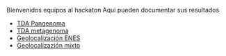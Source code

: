 Bienvenidos equipos al hackaton
Aqui pueden documentar sus resultados
- [TDA Pangenoma](221119Hackaton/tda-pangenoma/readme.md)
- [TDA metagenoma](221119Hackaton/tda-meta/readme.md)
- [Geolocalización ENES](221119Hackaton/geo-enes/readme.md)
- [Geolocalizazión mixto](221119Hackaton/geo-mix/readme.md)
